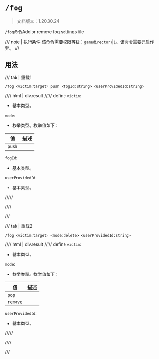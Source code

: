 # `/fog`

> 文档版本：1.20.80.24

`/fog`命令Add or remove fog settings file

/// note | 执行条件
该命令需要权限等级：`gamedirectors`|`1`。该命令需要开启作弊。
///

## 用法

/// tab | 重载1
```mcfunction
/fog <victim:target> push <fogId:string> <userProvidedId:string>
```

//// html | div.result
///// define
`victim`: <!-- md:samp target -->

- 基本类型。

`mode`: <!-- md:samp add -->

- 枚举类型。枚举值如下：

|值|描述|
|---|---|
|`push`||


`fogId`: <!-- md:samp string -->

- 基本类型。

`userProvidedId`: <!-- md:samp string -->

- 基本类型。


/////

////

///

/// tab | 重载2
```mcfunction
/fog <victim:target> <mode:delete> <userProvidedId:string>
```

//// html | div.result
///// define
`victim`: <!-- md:samp target -->

- 基本类型。

`mode`: <!-- md:samp delete -->

- 枚举类型。枚举值如下：

|值|描述|
|---|---|
|`pop`||
|`remove`||


`userProvidedId`: <!-- md:samp string -->

- 基本类型。


/////

////

///
